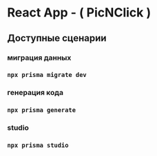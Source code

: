 
# React App - ( PicNClick )

## Доступные сценарии

### миграция данных
### `npx prisma migrate dev`

### генерация кода
### `npx prisma generate`

### studio
### `npx prisma studio`

